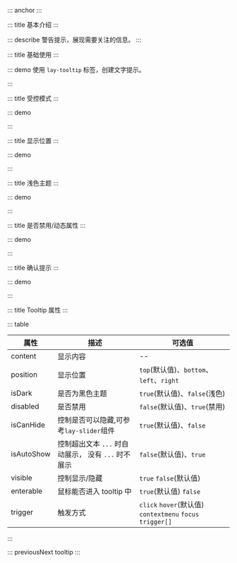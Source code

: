 ::: anchor
:::

::: title 基本介绍
:::

::: describe 警告提示，展现需要关注的信息。
:::

::: title 基础使用
:::

::: demo 使用 `lay-tooltip` 标签，创建文字提示。

<template>
  <lay-tooltip content="假装这里有文字提示" trigger="click">
    <lay-button>tooltip</lay-button>
  </lay-tooltip>
</template>
:::

::: title 受控模式
:::

::: demo

<template>
    <lay-tooltip :visible="visible" trigger="click" content="假装这里有文字提示" >
      <lay-button @mouseenter="visible=true" @mouseleave="visible=false">tooltip</lay-button>
    </lay-tooltip>
</template>

<script>
import { ref,watch } from 'vue';
export default {
  setup() {
    const visible = ref(false)
  return {
    visible,
  }
}
}
</script>
<style>
</style>

:::

::: title 显示位置
:::

::: demo

<template>
  <div style="padding: 100px;max-width:400px;">
    <div style="text-align: center;">
      <lay-tooltip  trigger="click" content="假装这里有文字提示">
        <lay-button>上边</lay-button>
      </lay-tooltip>
    </div>
    <div>
      <lay-tooltip  trigger="click" content="假装这里有文字提示假装这里有文字提示假装这里有文字提示假装这里有文字提示假装这里有文字提示" position="left">
        <lay-button style="float:left;">左边</lay-button>
      </lay-tooltip>
      <lay-tooltip  trigger="click" content="假装这里有文字提示假装这里有文字提示假装这里有文字提示假装这里有文字提示假装这里有文字提示" position="right">
        <lay-button style="float:right;">右边</lay-button>
      </lay-tooltip>
      <div style="clear: both;"></div>
    </div>
    <div style="text-align: center;">
      <lay-tooltip  trigger="click" content="假装这里有文字提示假装这里有文字提示假装这里有文字提示假装这里有文字提示" position="bottom">
        <lay-button>下边</lay-button>
      </lay-tooltip>
    </div>
  </div>
</template>

<style>
</style>
:::

::: title 浅色主题
:::

::: demo

<template>
  <lay-tooltip content="不明白是是非非，只知我不会不在。" :is-dark="false">
    <lay-button >tooltip</lay-button>
  </lay-tooltip>
</template>

<script>
</script>
:::

::: title 是否禁用/动态属性
:::

::: demo

<template>
  <lay-tooltip :content="content" :is-dark="isDark" :disabled="!disabled">
    <lay-button>tooltip</lay-button>
  </lay-tooltip>
  <lay-switch v-model="disabled" onswitch-text="启用"  unswitch-text="禁用" style="margin-left: 5px;"></lay-switch>
  <lay-switch v-model="isDark" onswitch-text="深色"  unswitch-text="浅色" style="margin-left: 5px;"></lay-switch>
</template>

<script>
  import { ref } from 'vue';

  export default {
    setup() {

      const contentArr = [
        "不明白是是非非，只知我不会不在。",
        "千山万水，去程是你，归程也是你。",
        "一约既定，万山无阻。",
        "时光都淡了，我还伴着你。",
        "只问深情，不问西东。",
        "感谢曾经在我身边的，一直在我身边。",
        "经年再相逢，魂梦与子同。"
      ];
      
      const rendonCotent = function(){
        return contentArr[Math.floor(Math.random() * contentArr.length)];
      };
      
      const isDark = ref(false)
      
      const content = ref(rendonCotent())

      const disabled = ref(true)

      setInterval(()=> content.value =  rendonCotent(), 1000)

      return {
        content,
        isDark,
        disabled
      }
    }
  }
</script>
<style>
</style>
:::

::: title 确认提示
:::

::: demo

<template>
  <lay-popconfirm content="不知江月待何人,但见长江送流水。" :is-dark="false">
    <lay-button >你想说?</lay-button>
  </lay-popconfirm>
</template>

<script>
</script>
:::

::: title Tooltip 属性
:::

::: table

| 属性        | 描述     | 可选值         |
| ----------- | -------- | -------------- |
| content     | 显示内容 | --             |
| position    | 显示位置 | `top`(默认值)、`bottom`、`left`、`right` |
| isDark      | 是否为黑色主题 | `true`(默认值)、`false`(浅色)   |
| disabled    | 是否禁用 | `false`(默认值)、`true`(禁用)   |
| isCanHide   | 控制是否可以隐藏,可参考`lay-slider`组件 | `true`(默认值)、`false`   |
| isAutoShow   | 控制超出文本 `...` 时自动展示， 没有 `...` 时不展示 | `false`(默认值)、`true`   |
| visible     | 控制显示/隐藏| `true` `false`(默认值)|
| enterable   | 鼠标能否进入 tooltip 中 | `true`(默认值) `false`|
| trigger     | 触发方式| `click` `hover`(默认值) `contextmenu` `focus` `trigger[]`| 

:::

::: previousNext tooltip
:::
